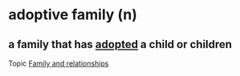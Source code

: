 # adoptive family (n)

## a family that has [adopted](adopt-v.md#to-take-somebody-elses-child-into-your-family-and-become-its-legal-parent) a child or children

Topic [Family and relationships](../topics/family-and-relationships.md#family--relationships)
